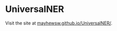 # UniversalNER

Visit the site at [mayhewsw.github.io/UniversalNER/](https://mayhewsw.github.io/UniversalNER/).